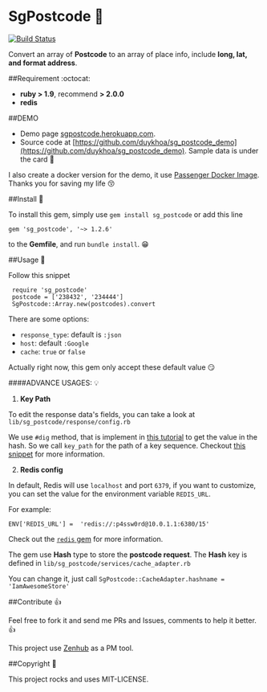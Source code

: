 # SgPostcode :gem:

[![Build
Status](https://travis-ci.org/ManagedApplicationServices/sg_postcode.svg?branch=master)](https://travis-ci.org/ManagedApplicationServices/sg_postcode)

Convert an array of **Postcode** to an array of place info, include **long, lat, and format address**.

##Requirement :octocat:

- **ruby > 1.9**, recommend **> 2.0.0**
- **redis**

##DEMO

- Demo page [sgpostcode.herokuapp.com](sgpostcode.herokuapp.com).
- Source code at [https://github.com/duykhoa/sg_postcode_demo](https://github.com/duykhoa/sg_postcode_demo). Sample data is under the card :pushpin:

I also create a docker version for the demo, it use [Passenger Docker Image](https://github.com/phusion/passenger-docker). Thanks you for saving my life :kissing_closed_eyes:

##Install :paperclip:

 To install this gem, simply use `gem install sg_postcode` or add this line

 `gem 'sg_postcode', '~> 1.2.6'`
 
 to the **Gemfile**, and run `bundle install`. :grin:


##Usage :gift_heart:

Follow this snippet

```
 require 'sg_postcode'
 postcode = ['238432', '234444']
 SgPostcode::Array.new(postcodes).convert
```

There are some options:

- `response_type`: default is `:json`
- `host`: default `:Google`
- `cache`: `true` or `false`

Actually right now, this gem only accept these default value :smirk:

####ADVANCE USAGES: :bulb:

1. **Key Path**

  To edit the response data's fields, you can take a look at `lib/sg_postcode/response/config.rb`

  We use `#dig` method, that is implement in [this tutorial](http://thingsinabucket.com/2015/07/01/three_little_hacks/) to get the value in the hash. So we call `key_path` for the path of a key sequence.
  Checkout [this snippet](https://github.com/ManagedApplicationServices/sg_postcode/blob/develop/lib/sg_postcode/response/json_output.rb#L41-L45) for more information.

2. **Redis config**

  In default, Redis will use `localhost` and port `6379`, if you want to customize, you can set the value for the environment variable `REDIS_URL`.

  For example:

  `ENV['REDIS_URL'] =  'redis://:p4ssw0rd@10.0.1.1:6380/15'`

  Check out the [`redis` gem](https://github.com/redis/redis-rb#getting-started) for more information.

  The gem use **Hash** type to store the **postcode request**. The **Hash** key is defined in `lib/sg_postcode/services/cache_adapter.rb`

  You can change it, just call `SgPostcode::CacheAdapter.hashname = 'IamAwesomeStore'`

##Contribute :+1:

Feel free to fork it and send me PRs and Issues, comments to help it better. :+1:

This project use [Zenhub](http://zenhub.io) as a PM tool.

##Copyright :100:

This project rocks and uses MIT-LICENSE.
